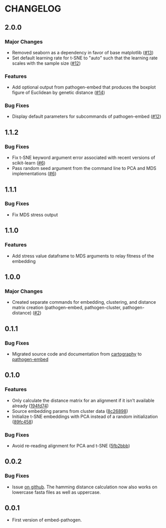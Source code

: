 # CHANGELOG

## 2.0.0

### Major Changes

* Removed seaborn as a dependency in favor of base matplotlib ([#13][])
* Set default learning rate for t-SNE to "auto" such that the learning rate scales with the sample size ([#12][])

### Features

* Add optional output from pathogen-embed that produces the boxplot figure of Euclidean by genetic distance ([#14][])

### Bug Fixes

* Display default parameters for subcommands of pathogen-embed ([#12][])

[#12]: https://github.com/blab/pathogen-embed/pull/12
[#13]: https://github.com/blab/pathogen-embed/pull/13
[#14]: https://github.com/blab/pathogen-embed/pull/14

## 1.1.2

### Bug Fixes

* Fix t-SNE keyword argument error associated with recent versions of scikit-learn ([#6][])
* Pass random seed argument from the command line to PCA and MDS implementations ([#6][])

[#6]: https://github.com/blab/pathogen-embed/pull/2

## 1.1.1

### Bug Fixes

* Fix MDS stress output

## 1.1.0

### Features
* Add stress value dataframe to MDS arguments to relay fitness of the embedding

## 1.0.0

### Major Changes

* Created separate commands for embedding, clustering, and distance matrix creation (pathogen-embed, pathogen-cluster, pathogen-distance) ([#2](https://github.com/blab/pathogen-embed/pull/2))

## 0.1.1

### Bug Fixes

* Migrated source code and documentation from [cartography](https://github.com/blab/cartography) to [pathogen-embed](https://github.com/blab/pathogen-embed)

## 0.1.0

### Features

* Only calculate the distance matrix for an alignment if it isn't available already ([194fd74](https://github.com/blab/cartography/commit/194fd746c458d51bb73c962728da6c242a2d00f0))
* Source embedding params from cluster data ([8c26898](https://github.com/blab/cartography/commit/8c268981fa20d59888a92c0f38eedf8b42065db8))
* Initialize t-SNE embeddings with PCA instead of a random initialization ([89fc458](https://github.com/blab/cartography/commit/89fc4583e9af3caab332405dbb3b1f9e10f06c29))

### Bug Fixes

* Avoid re-reading alignment for PCA and t-SNE ([5fb2bbb](https://github.com/blab/cartography/commit/5fb2bbb13d686660dae48d1744f42a69c18fea57))

## 0.0.2

### Bug Fixes

* Issue [on github](https://github.com/blab/cartography/issues/20). The hamming distance calculation
now also works on lowercase fasta files as well as uppercase.


## 0.0.1

* First version of embed-pathogen.
